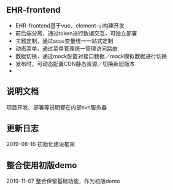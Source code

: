 ## EHR-frontend
- EHR-frontend基于vue、element-ui构建开发
- 前后端分离，通过token进行数据交互，可独立部署
- 主题定制，通过scss变量统一一站式定制
- 动态菜单，通过菜单管理统一管理访问路由
- 数据切换，通过mock配置对接口数据／mock模拟数据进行切换
- 发布时，可动态配置CDN静态资源／切换新旧版本
- 




## 说明文档
项目开发、部署等说明都在内部svn服务器


## 更新日志
2019-08-16  初始化建设框架

## 整合使用初版demo
2019-11-07  整合保留基础功能，作为初版demo
